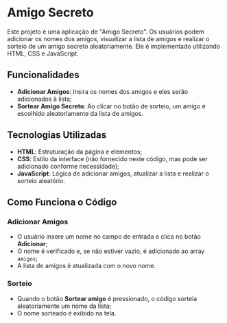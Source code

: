 # Amigo Secreto

Este projeto é uma aplicação de "Amigo Secreto".  Os usuários podem adicionar os nomes dos amigos, visualizar a lista de amigos e realizar o sorteio de um amigo secreto aleatoriamente. Ele é implementado utilizando HTML, CSS e JavaScript.

## Funcionalidades

- **Adicionar Amigos**: Insira os nomes dos amigos e eles serão adicionados à lista;
- **Sortear Amigo Secreto**: Ao clicar no botão de sorteio, um amigo é escolhido aleatoriamente da lista de amigos.

## Tecnologias Utilizadas

- **HTML**: Estruturação da página e elementos;
- **CSS**: Estilo da interface (não fornecido neste código, mas pode ser adicionado conforme necessidade);
- **JavaScript**: Lógica de adicionar amigos, atualizar a lista e realizar o sorteio aleatório.

## Como Funciona o Código

### Adicionar Amigos

- O usuário insere um nome no campo de entrada e clica no botão **Adicionar**;
- O nome é verificado e, se não estiver vazio, é adicionado ao array `amigos`;
- A lista de amigos é atualizada com o novo nome.

### Sorteio
- Quando o botão **Sortear amigo** é pressionado, o código sorteia aleatoriamente um nome da lista;
- O nome sorteado é exibido na tela.
